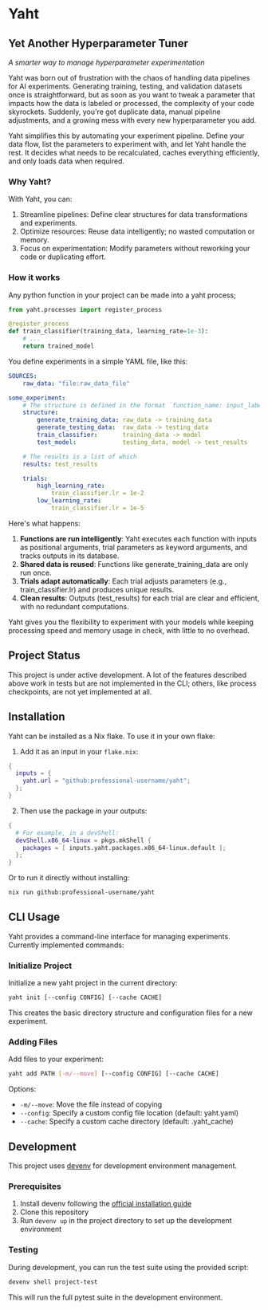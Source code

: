 # Yaht

## Yet Another Hyperparameter Tuner
_A smarter way to manage hyperparameter experimentation_

Yaht was born out of frustration with the chaos of handling data pipelines for AI experiments. Generating training, testing, and validation datasets once is straightforward, but as soon as you want to tweak a parameter that impacts how the data is labeled or processed, the complexity of your code skyrockets. Suddenly, you're got duplicate data, manual pipeline adjustments, and a growing mess with every new hyperparameter you add.

Yaht simplifies this by automating your experiment pipeline. Define your data flow, list the parameters to experiment with, and let Yaht handle the rest. It decides what needs to be recalculated, caches everything efficiently, and only loads data when required.

### Why Yaht?

With Yaht, you can:
1. Streamline pipelines: Define clear structures for data transformations and experiments.
2. Optimize resources: Reuse data intelligently; no wasted computation or memory.
3. Focus on experimentation: Modify parameters without reworking your code or duplicating effort.

### How it works
Any python function in your project can be made into a yaht process;
```python
from yaht.processes import register_process

@register_process
def train_classifier(training_data, learning_rate=1e-3):
    # ...
    return trained_model
```

You define experiments in a simple YAML file, like this:
```yaml
SOURCES:
    raw_data: "file:raw_data_file"

some_experiment:
    # The structure is defined in the format `function_name: input_label -> output_label`
    structure:
        generate_training_data: raw_data -> training_data
        generate_testing_data:  raw_data -> testing_data
        train_classifier:       training_data -> model
        test_model:             testing_data, model -> test_results

    # The results is a list of which
    results: test_results

    trials:
        high_learning_rate:
            train_classifier.lr = 1e-2
        low_learning_rate:
            train_classifier.lr = 1e-5
```
Here's what happens:
1. __Functions are run intelligently__: Yaht executes each function with inputs as positional arguments, trial parameters as keyword arguments, and tracks outputs in its database.
2. __Shared data is reused__: Functions like generate_training_data are only run once.
3. __Trials adapt automatically__: Each trial adjusts parameters (e.g., train_classifier.lr) and produces unique results.
4. __Clean results__: Outputs (test_results) for each trial are clear and efficient, with no redundant computations.

Yaht gives you the flexibility to experiment with your models while keeping processing speed and memory usage in check, with little to no overhead.


## Project Status

This project is under active development. A lot of the features described above work in tests but are not implemented in the CLI; others, like process checkpoints, are not yet implemented at all.


## Installation

Yaht can be installed as a Nix flake. To use it in your own flake:

1. Add it as an input in your `flake.nix`:
```nix
{
  inputs = {
    yaht.url = "github:professional-username/yaht";
  };
}
```

2. Then use the package in your outputs:
```nix
{
  # For example, in a devShell:
  devShell.x86_64-linux = pkgs.mkShell {
    packages = [ inputs.yaht.packages.x86_64-linux.default ];
  };
}
```

Or to run it directly without installing:

```bash
nix run github:professional-username/yaht
```

## CLI Usage

Yaht provides a command-line interface for managing experiments. Currently implemented commands:

### Initialize Project

Initialize a new yaht project in the current directory:

```bash
yaht init [--config CONFIG] [--cache CACHE]
```

This creates the basic directory structure and configuration files for a new experiment.

### Adding Files

Add files to your experiment:

```bash
yaht add PATH [-m/--move] [--config CONFIG] [--cache CACHE]
```

Options:
- `-m/--move`: Move the file instead of copying
- `--config`: Specify a custom config file location (default: yaht.yaml)
- `--cache`: Specify a custom cache directory (default: .yaht_cache)


## Development

This project uses [devenv](https://devenv.sh/) for development environment management.

### Prerequisites

1. Install devenv following the [official installation guide](https://devenv.sh/getting-started/)
2. Clone this repository
3. Run `devenv up` in the project directory to set up the development environment

### Testing

During development, you can run the test suite using the provided script:

```bash
devenv shell project-test
```

This will run the full pytest suite in the development environment.

